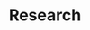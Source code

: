 ---
layout: page
title: Research
nav: false
nav_order: 2
dropdown: true
children:
    # - title: projects
    #   permalink: /projects/
    # - title: divider
    # - title: publications
    #   permalink: /publications/
    # - title: divider
    # - title: datasets
    #   permalink: /datasets/
    # - title: divider
    # - title: compute
    #   permalink: /compute/
---